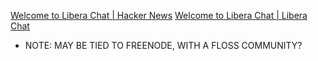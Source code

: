 
[Welcome to Libera Chat | Hacker News](https://news.ycombinator.com/item?id=27207734)
[Welcome to Libera Chat | Libera Chat](https://libera.chat/news/welcome-to-libera-chat)
- NOTE: MAY BE TIED TO FREENODE, WITH A FLOSS COMMUNITY?
